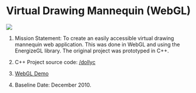 Virtual Drawing Mannequin (WebGL)
======

<a href="http://www.tux.valour.me/vm"><img src="http://www.tux.valour.me/vm/screenshot.png"></a>

1. Mission Statement: To create an easily accessible virtual drawing mannequin web application. This was done in WebGL and using the EnergizeGL library. The original project was prototyped in C++. 

2. C++ Project source code: <a href="https://github.com/codebunny/dollyc">/dollyc</a>

3. <a href="http://www.tux.valour.me/vm">WebGL Demo</a>

4. Baseline Date: December 2010.

